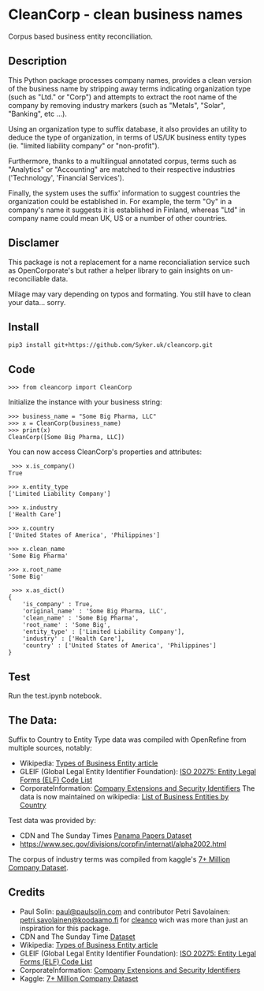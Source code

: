 # CleanCorp - clean business names

Corpus based business entity reconciliation.

## Description

This Python package processes company names, provides a clean version of the
business name by stripping away terms indicating organization type (such as "Ltd." or "Corp") and attempts to extract the root name of the company by removing industry markers (such as "Metals", "Solar", "Banking", etc ...).

Using an organization type to suffix database, it also provides an utility to deduce the
type of organization, in terms of US/UK business entity types (ie. "limited liability
company" or "non-profit").

Furthermore, thanks to a multilingual annotated corpus, terms such as "Analytics" or "Accounting" are matched to their respective industries ('Technology', 'Financial Services'). 

Finally, the system uses the suffix' information to suggest countries the organization could
be established in. For example, the term "Oy" in a company's name it suggests it is established
in Finland, whereas "Ltd" in company name could mean UK, US or a number of other
countries.

## Disclamer

This package is not a replacement for a name reconcialiation service such as OpenCorporate's but rather a helper library to gain insights on un-reconciliable data. 

Milage may vary depending on typos and formating. You still have to clean your data... sorry. 

## Install

`pip3 install git+https://github.com/Syker.uk/cleancorp.git`

## Code

    >>> from cleancorp import CleanCorp

Initialize the instance with your business string:

    >>> business_name = "Some Big Pharma, LLC"
    >>> x = CleanCorp(business_name)
    >>> print(x)
    CleanCorp([Some Big Pharma, LLC])
    
You can now access CleanCorp's properties and attributes:

     >>> x.is_company()
    True

    >>> x.entity_type
    ['Limited Liability Company']
    
    >>> x.industry
    ['Health Care']

    >>> x.country
    ['United States of America', 'Philippines']

    >>> x.clean_name
    'Some Big Pharma'
    
    >>> x.root_name
    'Some Big'
    
     >>> x.as_dict()
    {
        'is_company' : True,
        'original_name' : 'Some Big Pharma, LLC', 
        'clean_name' : 'Some Big Pharma', 
        'root_name' : 'Some Big', 
        'entity_type' : ['Limited Liability Company'], 
        'industry' : ['Health Care'], 
        'country' : ['United States of America', 'Philippines']
    }
    
## Test

Run the test.ipynb notebook.

## The Data:

Suffix to Country to Entity Type data was compiled with OpenRefine from multiple sources, notably: 
- Wikipedia: [Types of Business Entity article](http://en.wikipedia.org/wiki/Types_of_business_entity)
- GLEIF (Global Legal Entity Identifier Foundation): [ISO 20275: Entity Legal Forms (ELF) Code List](https://www.gleif.org/en/about-lei/code-lists/iso-20275-entity-legal-forms-code-list)
- CorporateInformation: [Company Extensions and Security Identifiers](https://www.corporateinformation.com/Company-Extensions-Security-Identifiers.aspx)
The data is now maintained on wikipedia: [List of Business Entities by Country](http://en.wikipedia.org/wiki/)

Test data was provided by: 
- CDN and The Sunday Times [Panama Papers Dataset](https://cdn.rawgit.com/times/data/master/sunday_times_panama_data.zip)
- https://www.sec.gov/divisions/corpfin/internatl/alpha2002.html

The corpus of industry terms was compiled from kaggle's [7+ Million Company Dataset](https://www.kaggle.com/peopledatalabssf/free-7-million-company-dataset). 

## Credits
- Paul Solin: <paul@paulsolin.com> and contributor Petri Savolainen: <petri.savolainen@koodaamo.fi> for [cleanco](github) wich was more than just an inspiration for this package.
- CDN and The Sunday Time [Dataset](https://cdn.rawgit.com/times/data/master/sunday_times_panama_data.zip)
- Wikipedia: [Types of Business Entity article](http://en.wikipedia.org/wiki/Types_of_business_entity)
- GLEIF (Global Legal Entity Identifier Foundation): [ISO 20275: Entity Legal Forms (ELF) Code List](https://www.gleif.org/en/about-lei/code-lists/iso-20275-entity-legal-forms-code-list)
- CorporateInformation: [Company Extensions and Security Identifiers](https://www.corporateinformation.com/Company-Extensions-Security-Identifiers.aspx)
- Kaggle: [7+ Million Company Dataset](https://www.kaggle.com/peopledatalabssf/free-7-million-company-dataset)
